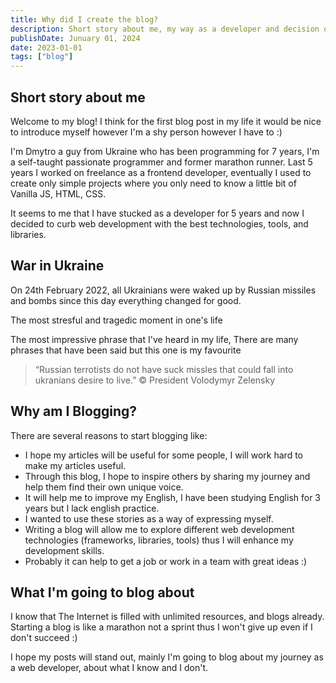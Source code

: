 ```yaml
---
title: Why did I create the blog?
description: Short story about me, my way as a developer and decision of creating the blog.
publishDate: Junuary 01, 2024
date: 2023-01-01
tags: ["blog"]
---
```



## Short story about me

Welcome to my blog! I think for the first blog post in my life it would be nice to introduce myself however I'm a shy person however I have to :)

I'm Dmytro a guy from Ukraine who has been programming for 7 years, I'm a self-taught passionate programmer and former marathon runner. Last 5 years I worked on freelance as a frontend developer, eventually I used to create only simple projects where you only need to know a little bit of Vanilla JS, HTML, CSS.

It seems to me that I have stucked as a developer for 5 years and now I decided to curb web development with the best technologies, tools, and libraries.

## War in Ukraine

On 24th February 2022, all Ukrainians were waked up by Russian missiles and bombs since this day everything changed for good.

The most stresful and tragedic moment in one's life

The most impressive phrase that I've heard in my life, There are many phrases that have been said but this one is my favourite

> “Russian terrotists do not have suck missles that could fall into ukranians desire to live.” © President Volodymyr Zelensky

## Why am I Blogging?

There are several reasons to start blogging like:

- I hope my articles will be useful for some people, I will work hard to make my articles useful.
- Through this blog, I hope to inspire others by sharing my journey and help them find their own unique voice.
- It will help me to improve my English, I have been studying English for 3 years but I lack english practice.
- I wanted to use these stories as a way of expressing myself.
- Writing a blog will allow me to explore different web development technologies (frameworks, libraries, tools) thus I will enhance my development skills.
- Probably it can help to get a job or work in a team with great ideas :)

## What I'm going to blog about

I know that The Internet is filled with unlimited resources, and blogs already. Starting a blog is like a marathon not a sprint thus I won't give up even if I don't succeed :)

I hope my posts will stand out, mainly I'm going to blog about my journey as a web developer, about what I know and I don't.